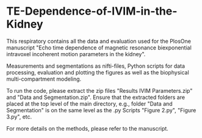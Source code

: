 # TE-Dependence-of-IVIM-in-the-Kidney
This respiratory contains all the data and evaluation used for the PlosOne manuscript "Echo time dependence of magnetic resonance biexponential intravoxel incoherent motion parameters in the kidney".

Measurements and segmentations as nifti-files, Python scripts for data processing, evaluation and plotting the figures as well as the biophysical multi-compartment modeling.

To run the code, please extract the zip files "Results IVIM Parameters.zip" and "Data and Segmentation.zip". Ensure that the extracted folders are placed at the top level of the main directory, e.g., folder "Data and Segmentation" is on the same level as the .py Scripts "Figure 2.py", "Figure 3.py", etc.

For more details on the methods, please refer to the manuscript.
